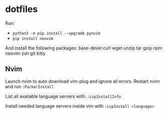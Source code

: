 # dotfiles

Run:
* `python3 -m pip install --upgrade pynvim`
* `pip install neovim`


And install the following packages:
base-devel curl wget unzip tar gzip npm neovim zsh git kitty

## Nvim

Launch nvim to auto download vim-plug and ignore all errors. Restart nvim and run `:PackerInstall`

List all available language servers with:
`:LspInstallInfo`

Install needed language servers inside vim with
`:LspInstall <language>`
